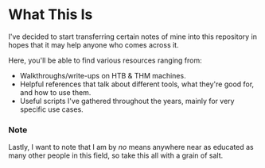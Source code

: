 # What This Is

I've decided to start transferring certain notes of mine into this repository in hopes that it may help anyone who comes across it.

Here, you'll be able to find various resources ranging from:
- Walkthroughs/write-ups on HTB & THM machines.
- Helpful references that talk about different tools, what they're good for, and how to use them.
- Useful scripts I've gathered throughout the years, mainly for very specific use cases.

### Note
Lastly, I want to note that I am by _no_ means anywhere near as educated as many other people in this field, so take this all with a grain of salt.
